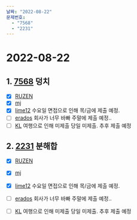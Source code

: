 ```yaml
---
날짜: "2022-08-22"
문제번호: 
  - "7568"
  - "2231"
---
```


# 2022-08-22

## 1. [7568](https://www.acmicpc.net/problem/7568) 덩치

- [X] [RUZEN](./7568_RUZEN.md)
- [X] [mj](./7568_mj.md)
- [X] [lime12](./7568_lime12.md) 수요일 면접으로 인해 목/금에 제출 예정.
- [ ] [erados](./7568_erados.md) 회사가 너무 바빠 주말에 제출 예정..
- [ ] [KL](./7568_KL.md) 여행으로 인해 미제출 당일 미제출. 추후 제출 예정

## 2. [2231](https://www.acmicpc.net/problem/2231) 분해합

- [X] [RUZEN](./2231_RUZEN.md)
- [X] [mj](./2231_mj.md)
- [X] [lime12](./2231_lime12.md) 수요일 면접으로 인해 목/금에 제출 예정.
- [ ] [erados](./2231_erados.md) 회사가 너무 바빠 주말에 제출 예정..
- [ ] [KL](./2231_KL.md) 여행으로 인해 미제출 당일 미제출. 추후 제출 예정

